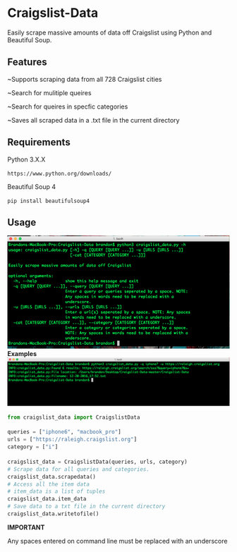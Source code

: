 # Craigslist-Data
Easily scrape massive amounts of data off Craigslist using Python and Beautiful Soup.
## Features 
~Supports scraping data from all 728 Craigslist cities

~Search for mulitiple queires

~Search for queires in specfic categories

~Saves all scraped data in a .txt file in the current directory 
## Requirements
Python 3.X.X 

`https://www.python.org/downloads/`

Beautiful Soup 4

`pip install beautifulsoup4`

## Usage
![alt tag](https://raw.githubusercontent.com/bandrews568/Craigslist-Data/master/usage1.png)
**Examples**
![alt tag](https://raw.githubusercontent.com/bandrews568/Craigslist-Data/master/usage2.png)

```python
from craigslist_data import CraigslistData

queries = ["iphone6", "macbook_pro"]
urls = ["https://raleigh.craigslist.org"]
category = ["i"]

craigslist_data = CraigslistData(queries, urls, category)
# Scrape data for all queries and categories.
craigslist_data.scrapedata()
# Access all the item data
# item_data is a list of tuples
craigslist_data.item_data
# Save data to a txt file in the current directory
craigslist_data.writetofile()
```



**IMPORTANT**

Any spaces entered on command line must be replaced with an underscore
